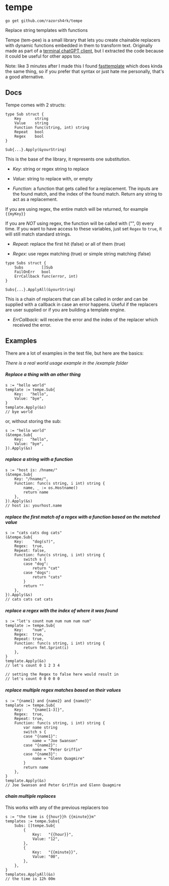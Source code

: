 # tempe

`go get github.com/razorsh4rk/tempe`

Replace string templates with functions

Tempe (tem-pee) is a small library that lets you create 
chainable replacers with dynamic functions embedded in
them to transform text. Originally made as part of a 
[terminal chatGPT client](https://github.com/RazorSh4rk/chatty), but I extracted the code because it could be useful for other apps too.

Note: like 3 minutes after I made this I found [fasttemplate](https://github.com/valyala/fasttemplate) which does kinda the same thing, so if you prefer that syntax or just hate me personally, that's a good alternative.

## Docs

Tempe comes with 2 structs:

```golang
type Sub struct {
	Key      string
	Value    string
	Function func(string, int) string
	Repeat   bool
	Regex    bool
}

Sub{...}.Apply(&yourString)
```
This is the base of the library, it represents one substitution.

- _Key_: string or regex string to replace

- _Value_: string to replace with, or empty

- _Function_: a function that gets called for a replacement. The inputs are the found match, and the index of the found match. Return any string to act as a replacement.

If you are using regex, the entire match will be returned, for example `{{myKey}}`

If you are *NOT* using regex, the function will be called with ("", 0) every time. If you want to have access to these variables, just set `Regex` to `true`, it will still match standard strings.

- _Repeat_: replace the first hit (false) or all of them (true)

- _Regex_: use regex matching (true) or simple string matching (false)

```golang
type Subs struct {
	Subs        []Sub
	FailOnErr   bool
	ErrCallback func(error, int)
}

Subs{...}.ApplyAll(&yourString)
```

This is a chain of replacers that can all be called in order and can be supplied with a callback in case an error happens. Useful if the replacers are user supplied or if you are building a template engine.

- _ErrCallback_: will receive the error and the index of the replacer which received the error.

## Examples

There are a lot of examples in the test file, but here are the basics:

_There is a real world usage example in the /example folder_

#### _Replace a thing with an other thing_
```golang
s := "hello world"
template := tempe.Sub{
	Key:   "hello",
	Value: "bye",
}
template.Apply(&s)
// bye world
```

or, without storing the sub:

```golang
s := "hello world"
(&tempe.Sub{
	Key:   "hello",
	Value: "bye",
}).Apply(&s)
```

#### _replace a string with a function_

```golang
s := "host is: /hname/"
(&tempe.Sub{
	Key: "/hname/",
	Function: func(s string, i int) string {
		name, _ := os.Hostname()
        return name
	},
}).Apply(&s)
// host is: yourhost.name
```

#### _replace the first match of a regex with a function based on the matched value_

```golang
s := "cats cats dog cats"
(&tempe.Sub{
	Key:    "dog(s?)",
	Regex:  true,
	Repeat: false,
	Function: func(s string, i int) string {
		switch s {
		case "dog":
			return "cat"
		case "dogs":
			return "cats"
		}
		return ""
    },
}).Apply(&s)
// cats cats cat cats
```

#### _replace a regex with the index of where it was found_

```golang
s := "let's count num num num num num"
template := tempe.Sub{
	Key:    "num",
	Regex:  true,
	Repeat: true,
	Function: func(s string, i int) string {
		return fmt.Sprint(i)
	},
}
template.Apply(&s)
// let's count 0 1 2 3 4

// setting the Regex to false here would result in
// let's count 0 0 0 0 0
```

#### _replace multiple regex matches based on their values_

```golang
s := "{name1} and {name2} and {name3}"
template := tempe.Sub{
	Key:    "{name[1-3]}",
	Regex:  true,
	Repeat: true,
	Function: func(s string, i int) string {
		var name string
		switch s {
		case "{name1}":
			name = "Joe Swanson"
		case "{name2}":
			name = "Peter Griffin"
		case "{name3}":
			name = "Glenn Quagmire"
		}
		return name
	},
}
template.Apply(&s)
// Joe Swanson and Peter Griffin and Glenn Quagmire
```

#### _chain multiple replaces_

This works with any of the previous replacers too

```golang
s := "the time is {{hour}}h {{minute}}m"
templates := tempe.Subs{
	Subs: []tempe.Sub{
		{
			Key:   "{{hour}}",
			Value: "12",
		},
		{
			Key:   "{{minute}}",
			Value: "00",
		},
	},
}
templates.ApplyAll(&s)
// the time is 12h 00m
```